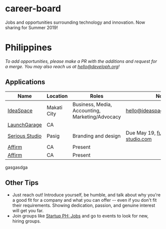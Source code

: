# career-board
Jobs and opportunities surrounding technology and innovation. Now sharing for Summer 2019!

# Philippines

_To add opportunities, please make a PR with the additions and request for a merge. You may also reach us at hello@developh.org!_

## Applications
| Name | Location | Roles | Notes  |
|---|---|---|---|
| [IdeaSpace](http://www.ideaspacefoundation.org/internships-at-ideaspace-foundation-inc.html)  | Makati City | Business, Media, Accounting, Marketing/Advocacy | hello@ideaspacefoundation.org |
| [LaunchGarage](https://jobs.lever.co/affirm/ceb9ceef-cf1a-406d-b635-ba22470df7d6)  | CA |  | 
| [Serious Studio](https://www.facebook.com/seriousstudio/photos/a.633072900080528/2087068611347609/?type=3&theater)  | Pasig | Branding and design | Due May 19, fun@serious-studio.com |
| [Affirm](https://jobs.lever.co/affirm/ceb9ceef-cf1a-406d-b635-ba22470df7d6)  | CA | Present | 
| [Affirm](https://jobs.lever.co/affirm/ceb9ceef-cf1a-406d-b635-ba22470df7d6)  | CA | Present | |
gasgasdga

## Other Tips
* Just reach out! Introduce yourself, be humble, and talk about why you're a good fit for a company and what you can offer -- even if you don't fit their requirements. Showing dedication, passion, and genuine interest will get you far. 
* Join groups like [Startup PH: Jobs](https://www.facebook.com/groups/277534272382470/) and go to events to look for new, hiring groups.